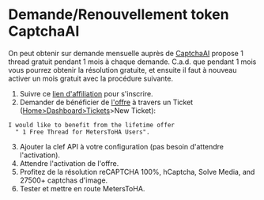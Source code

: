 # Demande/Renouvellement token CaptchaAI

On peut obtenir sur demande mensuelle auprès de
[CaptchaAI](https://captchaai.com/?from=151169) propose 1 thread gratuit
pendant 1 mois à chaque demande. C.a.d. que pendant 1 mois vous pourrez
obtenir la résolution gratuite, et ensuite il faut à nouveau activer un
mois gratuit avec la procédure suivante.

1. Suivre ce [lien d'affiliation](https://captchaai.com/?from=151169) pour
   s'inscrire.
2. Demander de bénéficier de
   [l'offre](https://github.com/mdeweerd/MetersToHA/issues/8#issuecomment-1704032953)
   à travers un Ticket
   ([Home>Dashboard>Tickets](https://captchaai.com/tickets.php#?from=151169)>New Ticket):

```plaintext
I would like to benefit from the lifetime offer
  " 1 Free Thread for MetersToHA Users".
```

3. Ajouter la clef API à votre configuration (pas besoin d'attendre
   l'activation).
4. Attendre l'activation de l'offre.
5. Profitez de la résolution reCAPTCHA 100%, hCaptcha, Solve Media, and
   27500+ captchas d'image.
6. Tester et mettre en route MetersToHA.
